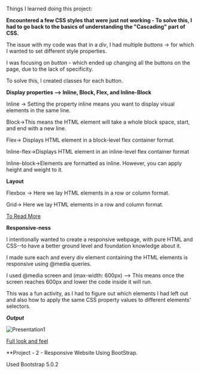 
Things I learned doing this project:



**Encountered a few CSS styles that were just not working - To solve this, I had to go back to the basics of understanding the "Cascading" part of CSS.**
   
The issue with my code was that in a *div*, I had multiple *buttons* -> for which I wanted to set different style properties. 

I was focusing on *button* - which ended up changing all the buttons on the page, due to the lack of specificity. 

To solve this, I created classes for each button.




**Display properties --> Inline, Block, Flex, and Inline-Block**
   
Inline -> Setting the property inline means you want to display visual elements in the same line.

Block->This means the HTML element will take a whole block space, start, and end with a new line. 

Flex-> Displays HTML element in a block-level flex container format.

Inline-flex->Displays HTML element in an inline-level flex container format

Inline-block->Elements are formatted as inline. However, you can apply height and weight to it.




**Layout**
   
Flexbox -> Here we lay HTML elements in a row or column format. 

Grid-> Here we lay HTML elements in a row and column format.

[To Read More](https://developer.mozilla.org/en-US/docs/Learn/CSS/CSS_layout/Introduction)


**Responsive-ness**
   
I intentionally wanted to create a responsive webpage, with pure HTML and CSS--to have a better ground level and foundation knowledge about it.

I made sure each and every div element containing the HTML elements is responsive using @media queries.

I used @media screen and (max-width: 600px) --> This means once the screen reaches 600px and lower the code inside it will run.

This was a fun activity, as I had to figure out which elements I had left out and also how to apply the same CSS property values to different elements' selectors.


***Output***

![Presentation1](https://github.com/user-attachments/assets/61249ec3-c998-41ae-b88f-18892c5edb56)

[Full look and feel](https://github.com/Ankhi12/Portfolio-Projects/blob/main/projects/Presentation1.pdf)

**Project - 2 - Responsive Website Using BootStrap.

Used Bootstrap 5.0.2


[Followed Tutorial]: (https://www.youtube.com/watch?v=4sosXZsdy-s) 


[Image-1]:(https://unsplash.com/photos/macbook-pro-turned-on-Bd7gNnWJBkU)


[Image-2]:(https://unsplash.com/photos/green-plant-on-white-cabinet-HstwCJX0jT4)


[Image-3]:(https://unsplash.com/photos/a-computer-screen-with-a-logo-on-it-UYsBCu9RP3Y)


